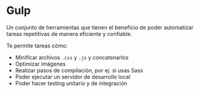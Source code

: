# Gulp

Un conjunto de herramientas que tienen el beneficio de poder automatizar tareas repetitivas de manera eficiente y confiable.

Te permite tareas cómo:

- Minificar archivos `.css` y `.js` y concatenarlos
- Optimizar imágenes
- Realizar pasos de compilación, por ej. si usas Sass
- Poder ejecutar un servidor de desarrollo local
- Poder hacer testing unitario y de integración
